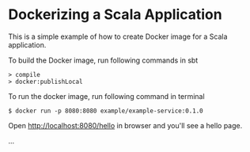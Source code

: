 Dockerizing a Scala Application
===============================

This is a simple example of how to create Docker image for a Scala
application.

To build the Docker image, run following commands in sbt
```
> compile
> docker:publishLocal
```

To run the docker image, run following command in terminal
```
$ docker run -p 8080:8080 example/example-service:0.1.0
```

Open [http://localhost:8080/hello](http://localhost:8080/hello) in browser
and you'll see a hello page.

...
